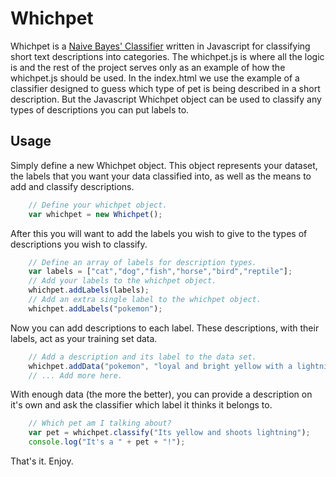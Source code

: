 # Whichpet

Whichpet is a [Naive Bayes' Classifier](https://en.wikipedia.org/wiki/Naive_Bayes_classifier) written in Javascript for classifying short text descriptions into categories. 
The whichpet.js is where all the logic is and the rest of the project serves only as an example of how the whichpet.js should be used. In the index.html we use the example 
of a classifier designed to guess which type of pet is being described in a short description. But the Javascript Whichpet object can be used to classify any types of 
descriptions you can put labels to.

## Usage

Simply define a new Whichpet object. This object represents your dataset, the labels that you want your data classified into, as well as the means to add and classify descriptions.
```js
    // Define your whichpet object.
    var whichpet = new Whichpet();
```

After this you will want to add the labels you wish to give to the types of descriptions you wish to classify.
```js
    // Define an array of labels for description types.
    var labels = ["cat","dog","fish","horse","bird","reptile"];
    // Add your labels to the whichpet object.
    whichpet.addLabels(labels);
    // Add an extra single label to the whichpet object.
    whichpet.addLabels("pokemon");
```

Now you can add descriptions to each label. These descriptions, with their labels, act as your training set data.
```js
    // Add a description and its label to the data set.
    whichpet.addData("pokemon", "loyal and bright yellow with a lightning shaped tail");
    // ... Add more here.
```

With enough data (the more the better), you can provide a description on it's own and ask the classifier which label it thinks it belongs to.
```js
    // Which pet am I talking about?
    var pet = whichpet.classify("Its yellow and shoots lightning");
    console.log("It's a " + pet + "!");
```

That's it. Enjoy.
